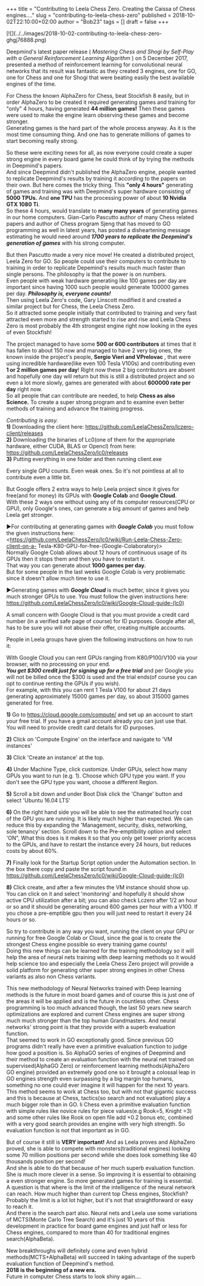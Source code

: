 +++
title = "Contributing to Leela Chess Zero. Creating the Caissa of Chess engines...."
slug = "contributing-to-leela-chess-zero"
published = 2018-10-02T22:10:00+02:00
author = "Bob23"
tags = []
draft = false
+++

[![](../../images/2018-10-02-contributing-to-leela-chess-zero-
ghgj76888.png)

Deepmind's latest paper release ( _Mastering Chess and Shogi by Self-Play with
a General Reinforcement Learning Algorithm_ ) on 5 December 2017, presented a
method of reinforcement learning for convolutional neural networks that its
result was fantastic as they created 3 engines, one for GO, one for Chess and
one for Shogi that were beating easily the best available engines of the time.

For Chess the known AlphaZero for Chess, beat Stockfish 8 easily, but in order
AlphaZero to be created it required generating games and training for "only" 4
hours, having generated **44 million games!** Then these games were used to
make the engine learn observing these games and become stronger.  
Generating games is the hard part of the whole process anyway. As it is the
most time consuming thing. And one has to generate millions of games to start
becoming really strong.

So these were exciting news for all, as now everyone could create a super
strong engine in every board game he could think of by trying the methods in
Deepmind's papers.  
And since Deepmind didn't published the AlphaZero engine, people wanted to
replicate Deepmind's results by training it according to the papers on their
own. But here comes the tricky thing. This **"only 4 hours"** generating of
games and training was with Deepmind's super hardware consisting of **5000
TPUs.** And **one TPU** has the processing power of about **10 Nvidia GTX 1080
Ti**.  
So these 4 hours, would translate to **many many years** of generating games
in our home computers. Gian-Carlo Pascutto author of many Chess related papers
and author of Chess program Sjeng that has moved to GO programming as well in
latest years, has posted a disheartening message estimating he would need
around _**1700 years to replicate the Deepmind's generation of games**_ with
his strong computer.

But then Pascutto made a very nice move! He created a distributed project,
Leela Zero for GO. So people could use their computers to contribute to
training in order to replicate Depemind's results much much faster than single
persons. The philosophy is that the power is on numbers.  
Even people with weak hardware generating like 100 games per day are important
since having 1000 such people would generate 100000 games per day.
_**Philosophy is, everyone counts!**_  
Then using Leela Zero's code, Gary Linscott modified it and created a similar
project but for Chess, the Leela Chess Zero.  
So it attracted some people initially that contributed to training and very
fast attracted even more and strength started to rise and rise and Leela Chess
Zero is most probably the 4th strongest engine right now looking in the eyes
of even Stockfish!

The project managed to have some **500 or 600 contributors** at times that it
has fallen to about 150 now and managed to have 2 very big ones, the known
inside the project's people, **Sergio Vieri and VPrelovac** , that were using
incredible hardware(like even 100 Tesla V100s) and contributing even **1 or 2
million games per day**! Right now these 2 big contributors are absent and
hopefully one day will return but this is still a distributed project and so
even a lot more slowly, games are generated with about **600000 rate per day**
right now.  
So all people that can contribute are needed, to help **Chess as also
Science.** To create a super strong program and to examine even better methods
of training and advance the training progress.

 _Contributing is easy._  
 **1)** Downloading the client here:
<https://github.com/LeelaChessZero/lczero-client/releases>  
**2)** Downloading the binaries of Lc0(one of them for the appropriate
hardware, either CUDA, BLAS or Opencl) from here:
<https://github.com/LeelaChessZero/lc0/releases>  
**3)** Putting everything in one folder and then running client.exe

Every single GPU counts. Even weak ones. So it's not pointless at all to
contribute even a little bit.

But Google offers 2 extra ways to help Leela project since it gives for
free(and for money) its GPUs with **Google Colab** and **Google Cloud**.  
With these 2 ways one without using any of its computer resources(CPU or GPU),
only Google's ones, can generate a big amount of games and help Leela get
stronger.

►For contributing at generating games with _**Google Colab**_ you must follow
the given instructions here:  
<https://github.com/LeelaChessZero/lc0/wiki/Run-Leela-Chess-Zero-client-on-a-
Tesla-K80-GPU-for-free-(Google-Colaboratory)>  
Normally Google Colab allows about 12 hours of continuous usage of its GPUs
then it stops them and then you have to restart it.  
That way you can generate about **1000 games per day.**  
But for some people in the last weeks Google Colab is very problematic since
it doesn't allow much time to use it.

►Generating games with _**Google Cloud**_ is much better, since it gives you
much stronger GPUs to use. You must follow the given instructions here:  
<https://github.com/LeelaChessZero/lc0/wiki/Google-Cloud-guide-(lc0)>

A small concern with Google Cloud is that you must provide a credit card
number (in a verified safe page of course) for ID purposes. Google after all,
has to be sure you will not abuse their offer, creating multiple accounts.

People in Leela groups have given the following instructions on how to run it:

With Google Cloud you can rent GPUs ranging from K80/P100/V100 via your
browser, with no processing on your end.  
_**You get $300 credit just for signing up** **for a free trial**_ and per
Google you will not be billed once the $300 is used and the trial ends(of
course you can opt to continue renting the GPUs if you wish).  
For example, with this you can rent 1 Tesla V100 for about 21 days generating
approximately 15000 games per day, so about 315000 games generated for free.

**1)** Go to <https://cloud.google.com/compute/> and set up an account to
start your free trial. If you have a gmail account already you can just use
that. You will need to provide credit card details for ID purposes.

**2)** Click on 'Compute Engine' on the interface and navigate to 'VM
instances'

 **3)** Click 'Create an instance' at the top.

 **4)** Under Machine Type, click customize. Under GPUs, select how many GPUs
you want to run (e.g. 1). Choose which GPU type you want. If you don't see the
GPU type you want, choose a different Region.

**5)** Scroll a bit down and under Boot Disk click the 'Change' button and
select 'Ubuntu 16.04 LTS'

 **6)** On the right hand side you will be able to see the estimated hourly
cost of the GPU you are running. It is likely much higher than expected. We
can reduce this by expanding the 'Management, security, disks, networking,
sole tenancy' section. Scroll down to the Pre-emptibility option and select
'ON", What this does is it makes it so that you only get lower priority access
to the GPUs, and have to restart the instance every 24 hours, but reduces
costs by about 60%.

**7)** Finally look for the Startup Script option under the Automation
section. In the box there copy and paste the script found in
[https://github.com/LeelaChessZero/lc0/wiki/Google-Cloud-guide-(lc0)
](https://github.com/LeelaChessZero/lc0/wiki/Google-Cloud-guide-\(lc0\))

**8)** Click create, and after a few minutes the VM instance should show up.
You can click on it and select 'monitoring' and hopefully it should show
active CPU utilization after a bit; you can also check Lczero after 1/2 an
hour or so and it should be generating around 600 games per hour with a V100.
If you chose a pre-emptible gpu then you will just need to restart it every 24
hours or so.

So try to contribute in any way you want, running the client on your GPU or
running for free Google Colab or Cloud, since the goal is to create the
strongest Chess engine possible so every training game counts!  
Doing this new things can be learned for the training methodology so it will
help the area of neural nets training with deep learning methods so it would
help science too and especially the Leela Chess Zero project will provide a
solid platform for generating other super strong engines in other Chess
variants as also non Chess variants.

This new methodology of Neural Networks trained with Deep learning methods is
the future in most board games and of course this is just one of the areas it
will be applied and is the future in countless other. Chess programming is too
much advanced though, the last 50 years new search optimizations are explored
and current Chess engines are super strong much much stronger than the top
human Grandmasters. And neural networks' strong point is that they provide
with a superb evaluation function.  
That seemed to work in GO exceptionally good. Since previous GO programs
didn't really have even a primitive evaluation function to judge how good a
position is. So AlphaGO series of engines of Deepmind and their method to
create an evaluation function with the neural net trained on
supervised(AlphaGO Zero) or reinforcement learning methods(AlphaZero GO
engine) provided an extremely good one so it brought a colossal leap in GO
engines strength even surpassing by a big margin top humans, something no one
could ever imagine it will happen for the next 10 years.  
This method seems to work at Chess too, but with not that gigantic success and
this is because at Chess, tactics(so search and not evaluation) play a much
bigger role than in GO. Ii Chess even a primitive evaluation function with
simple rules like novice rules for piece values(e.g Rook=5, Knight =3) and
some other rules like Rook on open file add +0.2 bonus etc, combined with a
very good search provides an engine with very high strength. So evaluation
function is not that important as in GO.

But of course it still is **VERY important!** And as Leela proves and
AlphaZero proved, she is able to compete with monsters(traditional engines)
looking some 70 million positions per second while she does look something
like 40 thousands position per second!  
And she is able to do that because of her much superb evaluation function. She
is much more clever in a sense. So improving it is essential to obtaining a
even stronger engine. So more generated games for training is essential.  
A question is that where is the limit of the intelligence of the neural
network can reach. How much higher than current top Chess engines, Stockfish?
Probably the limit is a lot lot higher, but it's not that straightforward or
easy to reach it.  
And there is the search part also. Neural nets and Leela use some variations
of MCTS(Monte Carlo Tree Search) and it's just 10 years of this development in
practice for board game engines and just half or less for Chess engines,
compared to more than 40 for traditional engines search(AlphaBeta).

New breakthroughs will definitely come and even hybrid methods(MCTS+AlphaBeta)
will succeed in taking advantage of the superb evaluation function of
Deepmind's method.  
**2018 is the beginning of a new era.**  
Future in computer Chess starts to look shiny again....
